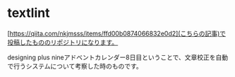 # textlint

[https://qiita.com/nkjmsss/items/ffd00b0874066832e0d2](こちらの記事)で投稿したもののリポジトリになります。

designing plus nineアドベントカレンダー8日目ということで、文章校正を自動で行うシステムについて考察した時のものです。
